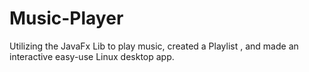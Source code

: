 # Music-Player
Utilizing the JavaFx Lib to play music, created a Playlist , and made an interactive easy-use Linux desktop app. 
